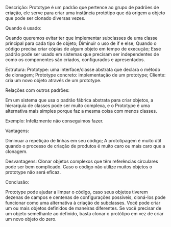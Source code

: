Descrição:
Prototype é um padrão que pertence ao grupo de padrões de criação, ele serve para criar uma instância protótipo que dá origem a objeto que pode ser clonado diversas vezes.

Quando é usado:

Quando queremos evitar ter que implementar subclasses de uma classe principal para cada tipo de objeto;
Diminuir o uso de if e else;
Quando o código precisa criar cópias de algum objeto em tempo de execução; 
Esse padrão pode ser usado em sistemas que precisam ser independentes de como os componentes são criados, configurados e apresentados.

Estrutura:
Prototype: uma interface/classe abstrata que declara o método de clonagem; 
Prototype concreto: implementação de um prototype;
Cliente: cria um novo objeto através de um prototype.

Relações com outros padrões:

Em um sistema que usa o padrão fábrica abstrata para criar objetos, a hierarquia de classes pode ser muito complexa, e o Prototype é uma alternativa mais simples porque faz a mesma coisa com menos classes.

Exemplo:
Infelizmente não conseguimos fazer.

Vantagens:

Diminuar a repetição de linhas em seu código;
A prototipagem é muito útil quando o processo de criação de  produtos é muito caro ou mais caro  que a clonagem.

Desvantagens:
Clonar objetos complexos que têm referências circulares pode ser bem complicado.
Caso o código não utilize muitos objetos o prototype não será eficaz.

Conclusão:

Prototype pode ajudar a limpar o código, caso seus objetos tiverem dezenas de campos e centenas de configurações possíveis, cloná-los pode funcionar como uma alternativa à criação de subclasses. Você pode criar um ou mais objetos definidos de maneiras diferentes. Se você precisar de um objeto semelhante ao definido, basta clonar o protótipo em vez de criar um novo objeto do zero.
